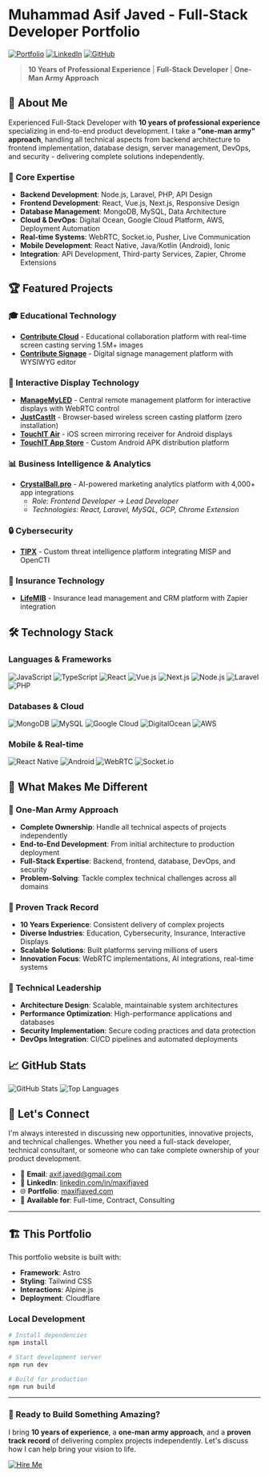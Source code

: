 # Muhammad Asif Javed - Full-Stack Developer Portfolio

[![Portfolio](https://img.shields.io/badge/Portfolio-Live-blue?style=for-the-badge)](https://maxifjaved.com)
[![LinkedIn](https://img.shields.io/badge/LinkedIn-Connect-blue?style=for-the-badge&logo=linkedin)](https://linkedin.com/in/maxifjaved)
[![GitHub](https://img.shields.io/badge/GitHub-Follow-black?style=for-the-badge&logo=github)](https://github.com/maxifjaved)

> **10 Years of Professional Experience** | **Full-Stack Developer** | **One-Man Army Approach**

## 🚀 About Me

Experienced Full-Stack Developer with **10 years of professional experience** specializing in end-to-end product development. I take a **"one-man army" approach**, handling all technical aspects from backend architecture to frontend implementation, database design, server management, DevOps, and security - delivering complete solutions independently.

### 💼 Core Expertise
- **Backend Development**: Node.js, Laravel, PHP, API Design
- **Frontend Development**: React, Vue.js, Next.js, Responsive Design
- **Database Management**: MongoDB, MySQL, Data Architecture
- **Cloud & DevOps**: Digital Ocean, Google Cloud Platform, AWS, Deployment Automation
- **Real-time Systems**: WebRTC, Socket.io, Pusher, Live Communication
- **Mobile Development**: React Native, Java/Kotlin (Android), Ionic
- **Integration**: API Development, Third-party Services, Zapier, Chrome Extensions

## 🏆 Featured Projects

### 🎓 Educational Technology
- **[Contribute Cloud](./src/content/projects/contribute-cloud.md)** - Educational collaboration platform with real-time screen casting serving 1.5M+ images
- **[Contribute Signage](./src/content/projects/contribute-signage.md)** - Digital signage management platform with WYSIWYG editor

### 📱 Interactive Display Technology
- **[ManageMyLED](https://managemyled.com/)** - Central remote management platform for interactive displays with WebRTC control
- **[JustCastIt](https://justcastit.com/)** - Browser-based wireless screen casting platform (zero installation)
- **[TouchIT Air](./src/content/projects/touchit-air.md)** - iOS screen mirroring receiver for Android displays
- **[TouchIT App Store](./src/content/projects/touchit-app-store.md)** - Custom Android APK distribution platform

### 📊 Business Intelligence & Analytics
- **[CrystalBall.pro](https://crystalball.pro/)** - AI-powered marketing analytics platform with 4,000+ app integrations
  - *Role: Frontend Developer → Lead Developer*
  - *Technologies: React, Laravel, MySQL, GCP, Chrome Extension*

### 🔒 Cybersecurity
- **[TIPX](./src/content/projects/tipx-threat-intelligence.md)** - Custom threat intelligence platform integrating MISP and OpenCTI

### 💼 Insurance Technology
- **[LifeMIB](./src/content/projects/lifemib-insurance-platform.md)** - Insurance lead management and CRM platform with Zapier integration

## 🛠️ Technology Stack

### Languages & Frameworks
![JavaScript](https://img.shields.io/badge/JavaScript-F7DF1E?style=flat-square&logo=javascript&logoColor=black)
![TypeScript](https://img.shields.io/badge/TypeScript-3178C6?style=flat-square&logo=typescript&logoColor=white)
![React](https://img.shields.io/badge/React-61DAFB?style=flat-square&logo=react&logoColor=black)
![Vue.js](https://img.shields.io/badge/Vue.js-4FC08D?style=flat-square&logo=vue.js&logoColor=white)
![Next.js](https://img.shields.io/badge/Next.js-000000?style=flat-square&logo=next.js&logoColor=white)
![Node.js](https://img.shields.io/badge/Node.js-339933?style=flat-square&logo=node.js&logoColor=white)
![Laravel](https://img.shields.io/badge/Laravel-FF2D20?style=flat-square&logo=laravel&logoColor=white)
![PHP](https://img.shields.io/badge/PHP-777BB4?style=flat-square&logo=php&logoColor=white)

### Databases & Cloud
![MongoDB](https://img.shields.io/badge/MongoDB-47A248?style=flat-square&logo=mongodb&logoColor=white)
![MySQL](https://img.shields.io/badge/MySQL-4479A1?style=flat-square&logo=mysql&logoColor=white)
![Google Cloud](https://img.shields.io/badge/Google_Cloud-4285F4?style=flat-square&logo=google-cloud&logoColor=white)
![DigitalOcean](https://img.shields.io/badge/DigitalOcean-0080FF?style=flat-square&logo=digitalocean&logoColor=white)
![AWS](https://img.shields.io/badge/AWS-232F3E?style=flat-square&logo=amazon-aws&logoColor=white)

### Mobile & Real-time
![React Native](https://img.shields.io/badge/React_Native-61DAFB?style=flat-square&logo=react&logoColor=black)
![Android](https://img.shields.io/badge/Android-3DDC84?style=flat-square&logo=android&logoColor=white)
![WebRTC](https://img.shields.io/badge/WebRTC-333333?style=flat-square&logo=webrtc&logoColor=white)
![Socket.io](https://img.shields.io/badge/Socket.io-010101?style=flat-square&logo=socket.io&logoColor=white)

## 🌟 What Makes Me Different

### 🎯 One-Man Army Approach
- **Complete Ownership**: Handle all technical aspects of projects independently
- **End-to-End Development**: From initial architecture to production deployment
- **Full-Stack Expertise**: Backend, frontend, database, DevOps, and security
- **Problem-Solving**: Tackle complex technical challenges across all domains

### 🚀 Proven Track Record
- **10 Years Experience**: Consistent delivery of complex projects
- **Diverse Industries**: Education, Cybersecurity, Insurance, Interactive Displays
- **Scalable Solutions**: Built platforms serving millions of users
- **Innovation Focus**: WebRTC implementations, AI integrations, real-time systems

### 🔧 Technical Leadership
- **Architecture Design**: Scalable, maintainable system architectures
- **Performance Optimization**: High-performance applications and databases
- **Security Implementation**: Secure coding practices and data protection
- **DevOps Integration**: CI/CD pipelines and automated deployments

## 📈 GitHub Stats

![GitHub Stats](https://github-readme-stats.vercel.app/api?username=maxifjaved&show_icons=true&theme=dark&count_private=true)
![Top Languages](https://github-readme-stats.vercel.app/api/top-langs/?username=maxifjaved&layout=compact&theme=dark)

## 💬 Let's Connect

I'm always interested in discussing new opportunities, innovative projects, and technical challenges. Whether you need a full-stack developer, technical consultant, or someone who can take complete ownership of your product development.

- 📧 **Email**: [axif.javed@gmail.com](mailto:axif.javed@gmail.com)
- 💼 **LinkedIn**: [linkedin.com/in/maxifjaved](https://linkedin.com/in/maxifjaved)
- 🌐 **Portfolio**: [maxifjaved.com](https://maxifjaved.com)
- 📱 **Available for**: Full-time, Contract, Consulting

---

## 🏗️ This Portfolio

This portfolio website is built with:
- **Framework**: Astro
- **Styling**: Tailwind CSS
- **Interactions**: Alpine.js
- **Deployment**: Cloudflare

### Local Development
```bash
# Install dependencies
npm install

# Start development server
npm run dev

# Build for production
npm run build
```

---

### 🎯 Ready to Build Something Amazing?

I bring **10 years of experience**, a **one-man army approach**, and a **proven track record** of delivering complex projects independently. Let's discuss how I can help bring your vision to life.

[![Hire Me](https://img.shields.io/badge/Hire_Me-Available-green?style=for-the-badge)](mailto:axif.javed@gmail.com)